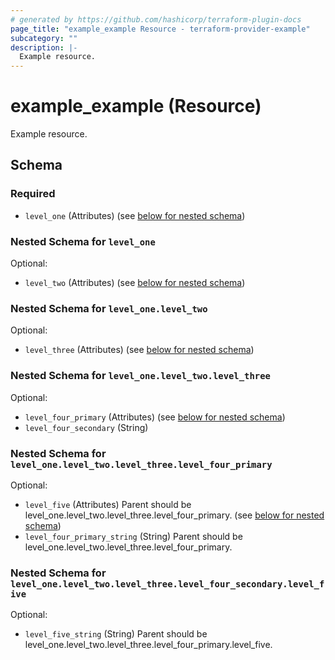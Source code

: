 ```yaml
---
# generated by https://github.com/hashicorp/terraform-plugin-docs
page_title: "example_example Resource - terraform-provider-example"
subcategory: ""
description: |-
  Example resource.
---
```


# example_example (Resource)

Example resource.



<!-- schema generated by tfplugindocs -->
## Schema

### Required

- `level_one` (Attributes) (see [below for nested schema](#nestedatt--level_one))

<a id="nestedatt--level_one"></a>
### Nested Schema for `level_one`

Optional:

- `level_two` (Attributes) (see [below for nested schema](#nestedatt--level_one--level_two))

<a id="nestedatt--level_one--level_two"></a>
### Nested Schema for `level_one.level_two`

Optional:

- `level_three` (Attributes) (see [below for nested schema](#nestedatt--level_one--level_two--level_three))

<a id="nestedatt--level_one--level_two--level_three"></a>
### Nested Schema for `level_one.level_two.level_three`

Optional:

- `level_four_primary` (Attributes) (see [below for nested schema](#nestedatt--level_one--level_two--level_three--level_four_primary))
- `level_four_secondary` (String)

<a id="nestedatt--level_one--level_two--level_three--level_four_primary"></a>
### Nested Schema for `level_one.level_two.level_three.level_four_primary`

Optional:

- `level_five` (Attributes) Parent should be level_one.level_two.level_three.level_four_primary. (see [below for nested schema](#nestedatt--level_one--level_two--level_three--level_four_secondary--level_five))
- `level_four_primary_string` (String) Parent should be level_one.level_two.level_three.level_four_primary.

<a id="nestedatt--level_one--level_two--level_three--level_four_secondary--level_five"></a>
### Nested Schema for `level_one.level_two.level_three.level_four_secondary.level_five`

Optional:

- `level_five_string` (String) Parent should be level_one.level_two.level_three.level_four_primary.level_five.
